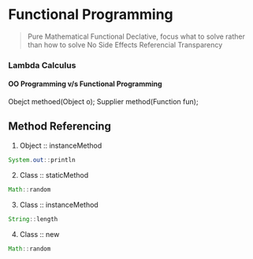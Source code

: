 # Functional Programming

 > Pure Mathematical Functional
 > Declative, focus what to solve rather than how to solve
 > No Side Effects
 > Referencial Transparency
 ### Lambda Calculus

#### OO Programming v/s Functional Programming
Obejct methoed(Object o);  Supplier method(Function fun);

## Method Referencing

1. Object :: instanceMethod

````java
System.out::println
````

2. Class  :: staticMethod

````java
Math::random
````

3. Class  :: instanceMethod

````java
String::length
````

4. Class  :: new

````java
Math::random
````



